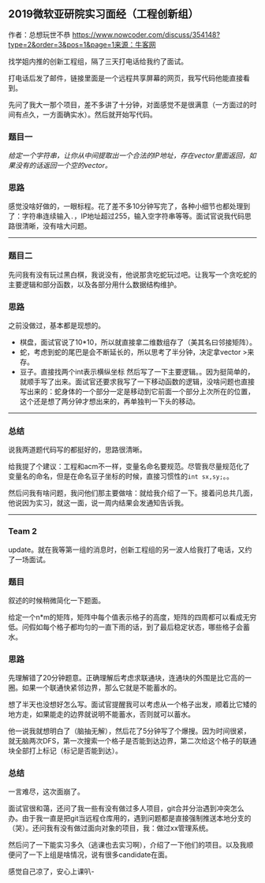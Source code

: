 ## 2019微软亚研院实习面经（工程创新组）

作者：总想玩世不恭
https://www.nowcoder.com/discuss/354148?type=2&order=3&pos=1&page=1来源：牛客网

找学姐内推的创新工程组，隔了三天打电话给我约了面试。

打电话后发了邮件，链接里面是一个远程共享屏幕的网页，我写代码他能直接看到。

先问了我大一那个项目，差不多讲了十分钟，对面感觉不是很满意（一方面过的时间有点久，一方面确实水）。然后就开始写代码。

### 题目一

*给定一个字符串，让你从中间提取出一个合法的IP地址，存在vector里面返回，如果没有的话返回一个空的vector。*

### 思路

感觉没啥好做的，一眼标程。花了差不多10分钟写完了，各种小细节也都处理到了：字符串连续输入`.`，IP地址超过255，输入空字符串等等。面试官说我代码思路很清晰，没有啥大问题。

------

### 题目二

先问我有没有玩过黑白棋，我说没有，他说那贪吃蛇玩过吧。让我写一个贪吃蛇的主要逻辑和部分函数，以及各部分用什么数据结构维护。

### 思路

之前没做过，基本都是现想的。

- 棋盘，面试官说了10*10，所以就直接拿二维数组存了（美其名曰邻接矩阵）。
- 蛇，考虑到蛇的尾巴是会不断延长的，所以思考了半分钟，决定拿vector >来存。
- 豆子。直接找两个int表示横纵坐标
  然后写了一下主要逻辑。。因为挺简单的，就顺手写了出来。面试官还要求我写了一下移动函数的逻辑，没啥问题也直接写出来的：蛇身体的一个部分一定是移动到它前面一个部分上次所在的位置，这个还是想了两分钟才想出来的，再单独判一下头的移动。

------

### 总结

说我两道题代码写的都挺好的，思路很清晰。

给我提了个建议：工程和acm不一样，变量名命名要规范。尽管我尽量规范化了变量名的命名，但是在命名豆子坐标的时候，直接习惯性的`int sx,sy;`。。

然后问我有啥问题，我问他们那主要做啥：就给我介绍了一下。接着问总共几面，他说因为实习，就这一面，说一周内结果会发通知告诉我。

------

### Team 2

update。就在我等第一组的消息时，创新工程组的另一波人给我打了电话，又约了一场面试。

### 题目

叙述的时候稍微简化一下题面。

给定一个n*m的矩阵，矩阵中每个值表示格子的高度，矩阵的四周都可以看成无穷低。问假如每个格子都均匀的一直下雨的话，到了最后稳定状态，哪些格子会蓄水。

### 思路

先理解错了20分钟题意。正确理解后考虑求联通块，连通块的外围是比它高的一圈。如果一个联通快紧邻边界，那么它就是不能蓄水的。

想了半天也没想好怎么写。面试官提醒我可以考虑从一个格子出发，顺着比它矮的地方走，如果能走的边界就说明不能蓄水，否则就可以蓄水。

他一说我就想明白了（脑抽无解），然后花了5分钟写了个爆搜。因为时间很紧，就无脑两次DFS，第一次搜索一个格子是否能到达边界，第二次给这个格子的联通块全部打上标记（标记是否能到达）。

### 总结

一言难尽，这次面崩了。

面试官很和蔼，还问了我一些有没有做过多人项目，git合并分治遇到冲突怎么办。由于我一直是把git当远程仓库用的，遇到问题都是直接强制推送本地分支的（哭）。还问我有没有做过面向对象的项目，我：做过xx管理系统。

然后问了一下能实习多久（逃课也去实习啊），介绍了一下他们的项目。以及我顺便问了一下上组是啥情况，说有很多candidate在面。

感觉自己凉了，安心上课叭-

